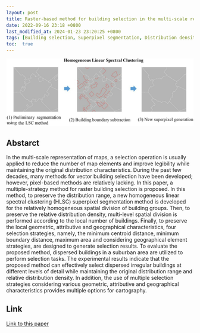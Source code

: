 ```yaml
---
layout: post
title: Raster-based method for building selection in the multi-scale representation of two-dimensional maps
date: 2022-09-16 23:18 +0800
last_modified_at: 2024-01-23 23:20:25 +0800
tags: [Building selection, Superpixel segmentation, Distribution density, Map generalization]
toc:  true
---
```

![Framework](/figures/pp220916.jpg)

## Abstarct

In the multi-scale representation of maps, a selection operation is usually applied to reduce the number of map elements and improve legibility while maintaining the original distribution characteristics. During the past few decades, many methods for vector building selection have been developed; however, pixel-based methods are relatively lacking. In this paper, a multiple-strategy method for raster building selection is proposed. In this method, to preserve the distribution range, a new homogeneous linear spectral clustering (HLSC) superpixel segmentation method is developed for the relatively homogeneous spatial division of building groups. Then, to preserve the relative distribution density, multi-level spatial division is performed according to the local number of buildings. Finally, to preserve the local geometric, attributive and geographical characteristics, four selection strategies, namely, the minimum centroid distance, minimum boundary distance, maximum area and considering geographical element strategies, are designed to generate selection results. To evaluate the proposed method, dispersed buildings in a suburban area are utilized to perform selection tasks. The experimental results indicate that the proposed method can effectively select dispersed irregular buildings at different levels of detail while maintaining the original distribution range and relative distribution density. In addition, the use of multiple selection strategies considering various geometric, attributive and geographical characteristics provides multiple options for cartography.

## Link

[Link to this paper](https://www.tandfonline.com/doi/abs/10.1080/10106049.2021.1943007)
